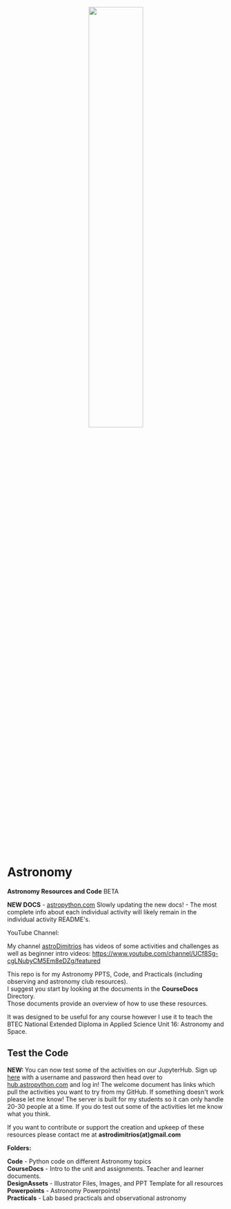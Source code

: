 <p align="center">
    <!-- ![AstroWelcome](/DesignAssets/Ai/LogoMain@2x.png | width=400) -->
    <img width="50%" src="https://github.com/astroDimitrios/Astronomy/blob/master/DesignAssets/Ai/LogoMain%402x.png">
</p>

# Astronomy

**Astronomy Resources and Code** BETA  

**NEW DOCS** - [astropython.com](https://www.astropython.com)
Slowly updating the new docs! - The most complete info about each individual activity will likely remain in the individual activity README's.

YouTube Channel:

My channel [astroDimitrios](https://www.youtube.com/channel/UCf8Sg-cgLNubyCM5Em8eDZg/featured) has videos of some activities and challenges as well as beginner intro videos:
https://www.youtube.com/channel/UCf8Sg-cgLNubyCM5Em8eDZg/featured

This repo is for my Astronomy PPTS, Code, and Practicals (including observing and astronomy club resources).  
I suggest you start by looking at the documents in the **CourseDocs** Directory.  
Those documents provide an overview of how to use these resources.

It was designed to be useful for any course however I use it to teach the BTEC National Extended Diploma in Applied Science Unit 16: Astronomy and Space.

## Test the Code

<p><strong>NEW: </strong>You can now test some of the activities on our JupyterHub. Sign up <a href="https://hub.astropython.com/hub/signup">here</a> with a username and password then head over to <a href="https://hub.astropython.com/hub/user-redirect/git-pull?repo=https%3A%2F%2Fgithub.com%2FastroDimitrios%2FLaunch&urlpath=lab%2Ftree%2FLaunch%2FWelcome.ipynb&branch=main">hub.astropython.com</a> and log in! The welcome document has links which pull the activities you want to try from my GitHub. If something doesn't work please let me know! The server is built for my students so it can only handle 20-30 people at a time. If you do test out some of the activities let me know what you think.</p>

If you want to contribute or support the creation and upkeep of these resources please contact me at **astrodimitrios(at)gmail.com**

**Folders:**

**Code** - Python code on different Astronomy topics  
**CourseDocs** - Intro to the unit and assignments. Teacher and learner documents.    
**DesignAssets** - Illustrator Files, Images, and PPT Template for all resources  
**Powerpoints** - Astronomy Powerpoints!  
**Practicals** - Lab based practicals and observational astronomy  